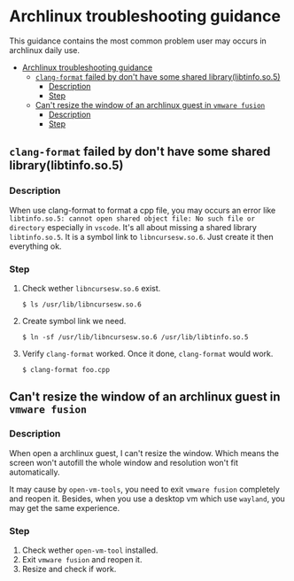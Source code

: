 # Archlinux troubleshooting guidance

This guidance contains the most common problem user may occurs in archlinux daily use.

- [Archlinux troubleshooting guidance](#archlinux-troubleshooting-guidance)
  - [`clang-format` failed by don't have some shared library(libtinfo.so.5)](#clang-format-failed-by-dont-have-some-shared-librarylibtinfoso5)
    - [Description](#description)
    - [Step](#step)
  - [Can't resize the window of an archlinux guest in `vmware fusion`](#cant-resize-the-window-of-an-archlinux-guest-in-vmware-fusion)
    - [Description](#description-1)
    - [Step](#step-1)

## `clang-format` failed by don't have some shared library(libtinfo.so.5)

### Description

When use clang-format to format a cpp file, you may occurs an error like `libtinfo.so.5: cannot open shared object file: No such file or directory` especially in `vscode`.
It's all about missing a shared library `libtinfo.so.5`. It is a symbol link to `libncursesw.so.6`. Just create it then everything ok.

### Step

1.  Check wether `libncursesw.so.6` exist.
    ```shell
    $ ls /usr/lib/libncursesw.so.6
    ```
2.  Create symbol link we need.
    ```shell
    $ ln -sf /usr/lib/libncursesw.so.6 /usr/lib/libtinfo.so.5
    ```
3.  Verify `clang-format` worked. Once it done, `clang-format` would work.
    ```shell
    $ clang-format foo.cpp
    ```

## Can't resize the window of an archlinux guest in `vmware fusion`

### Description

When open a archlinux guest, I can't resize the window. Which means the screen won't autofill the whole window and resolution won't fit automatically.

It may cause by `open-vm-tools`, you need to exit `vmware fusion` completely and reopen it. Besides, when you use a desktop vm which use `wayland`, you may get the same experience.

### Step

1. Check wether `open-vm-tool` installed.
2. Exit `vmware fusion` and reopen it.
3. Resize and check if work.
